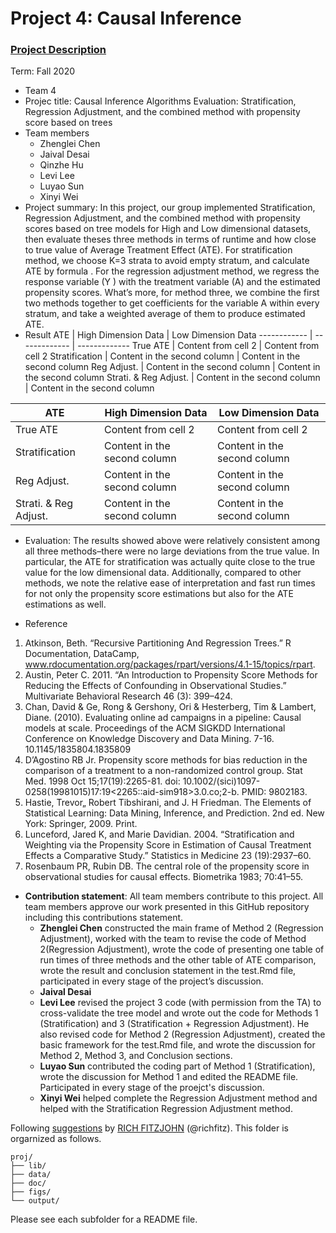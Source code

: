 # Project 4: Causal Inference

### [Project Description](doc/project4_desc.md)

Term: Fall 2020

+ Team 4
+ Projec title: Causal Inference Algorithms Evaluation: Stratification, Regression Adjustment, and the combined method with propensity score based on trees
+ Team members
	+ Zhenglei Chen
	+ Jaival Desai
	+ Qinzhe Hu
	+ Levi Lee
	+ Luyao Sun
	+ Xinyi Wei
+ Project summary:  In this project, our group implemented Stratification, Regression Adjustment, and the combined method with propensity scores based on tree models for High and Low dimensional datasets, then evaluate theses three methods in terms of runtime and how close to true value of Average Treatment Effect (ATE). For stratification method, we choose K=3 strata to avoid empty stratum, and calculate ATE by formula . For the regression adjustment method, we regress the response variable (Y ) with the treatment variable (A) and the estimated propensity scores. What’s more, for method three, we combine the first two methods together to get coefficients for the variable A within every stratum, and take a weighted average of them to produce estimated ATE.
+ Result
ATE | High Dimension Data | Low Dimension Data
------------ | ------------- | -------------
True ATE | Content from cell 2 | Content from cell 2
Stratification | Content in the second column | Content in the second column
Reg Adjust. | Content in the second column | Content in the second column
Strati. & Reg Adjust. | Content in the second column | Content in the second column

ATE | High Dimension Data | Low Dimension Data
------------ | ------------- | -------------
True ATE | Content from cell 2 | Content from cell 2
Stratification | Content in the second column | Content in the second column
Reg Adjust. | Content in the second column | Content in the second column
Strati. & Reg Adjust. | Content in the second column | Content in the second column

+ Evaluation: The results showed above were relatively consistent among all three methods–there were no large deviations from the true value. In particular, the ATE for stratification was actually quite close to the true value for the low dimensional data. Additionally, compared to other methods, we note the relative ease of interpretation and fast run times for not only the propensity score estimations but also for the ATE estimations as well. 

+ Reference
1. Atkinson, Beth. “Recursive Partitioning And Regression Trees.” R Documentation, DataCamp, www.rdocumentation.org/packages/rpart/versions/4.1-15/topics/rpart.
2. Austin, Peter C. 2011. “An Introduction to Propensity Score Methods for Reducing the Effects of Confounding in Observational Studies.” Multivariate Behavioral Research 46 (3): 399–424.
3. Chan, David & Ge, Rong & Gershony, Ori & Hesterberg, Tim & Lambert, Diane. (2010). Evaluating online ad campaigns in a pipeline: Causal models at scale. Proceedings of the ACM SIGKDD International Conference on Knowledge Discovery and Data Mining. 7-16. 10.1145/1835804.1835809
4. D’Agostino RB Jr. Propensity score methods for bias reduction in the comparison of a treatment to a non-randomized control group. Stat Med. 1998 Oct 15;17(19):2265-81. doi: 10.1002/(sici)1097- 0258(19981015)17:19<2265::aid-sim918>3.0.co;2-b. PMID: 9802183. 
5. Hastie, Trevor„ Robert Tibshirani, and J. H Friedman. The Elements of Statistical Learning: Data Mining, Inference, and Prediction. 2nd ed. New York: Springer, 2009. Print.
6. Lunceford, Jared K, and Marie Davidian. 2004. “Stratification and Weighting via the Propensity Score in Estimation of Causal Treatment Effects a Comparative Study.” Statistics in Medicine 23 (19):2937–60.
7. Rosenbaum PR, Rubin DB. The central role of the propensity score in observational studies for causal effects. Biometrika 1983; 70:41–55.

+ **Contribution statement**: All team members contribute to this project. All team members approve our work presented in this GitHub repository including this contributions statement. 
  + **Zhenglei Chen** constructed the main frame of Method 2 (Regression Adjustment), worked with the team to revise the code of Method 2(Regression Adjustment), wrote the code of presenting one table of run times of three methods and the other table of ATE comparison, wrote the result and conclusion statement in the test.Rmd file, participated in every stage of the project’s discussion.
  + **Jaival Desai**
  + **Levi Lee** revised the project 3 code (with permission from the TA) to cross-validate the tree model and wrote out the code for Methods 1 (Stratification) and 3 (Stratification + Regression Adjustment). He also revised code for Method 2 (Regression Adjustment), created the basic framework for the test.Rmd file, and wrote the discussion for Method 2, Method 3, and Conclusion sections.
  + **Luyao Sun** contributed the coding part of Method 1 (Stratification), wrote the discussion for Method 1 and edited the README file. Participated in every stage of the proejct's discussion.
  + **Xinyi Wei** helped complete the Regression Adjustment method and helped with the Stratification Regression Adjustment method.
  

Following [suggestions](http://nicercode.github.io/blog/2013-04-05-projects/) by [RICH FITZJOHN](http://nicercode.github.io/about/#Team) (@richfitz). This folder is orgarnized as follows.

```
proj/
├── lib/
├── data/
├── doc/
├── figs/
└── output/
```

Please see each subfolder for a README file.
